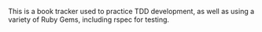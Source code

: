 This is a book tracker used to practice TDD development, as well as using a variety of Ruby Gems, including rspec for testing.
